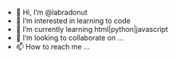- 👋 Hi, I’m @labradonut
- 👀 I’m interested in learning to code
- 🌱 I’m currently learning html|python|javascript
- 💞️ I’m looking to collaborate on ...
- 📫 How to reach me ...

<!---
labradonut/labradonut is a ✨ special ✨ repository because its `README.md` (this file) appears on your GitHub profile.
You can click the Preview link to take a look at your changes.
--->
